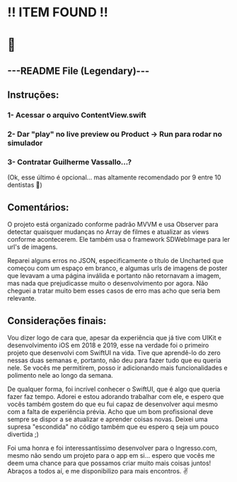 #     !! ITEM FOUND !!
#                📄
## ---README File (Legendary)---

##  Instruções:

### 1- Acessar o arquivo ContentView.swift
### 2- Dar "play" no live preview ou Product -> Run para rodar no simulador
### 3- Contratar Guilherme Vassallo...?
(Ok, esse último é opcional... mas altamente recomendado por 9 entre 10 dentistas 👀)

## Comentários:

O projeto está organizado conforme padrão MVVM e usa Observer para detectar quaisquer mudanças no Array de filmes e atualizar as views conforme acontecerem. Ele também usa o framework SDWebImage para ler url's de imagens.

Reparei alguns erros no JSON, especificamente o título de Uncharted que começou com um espaço em branco, e algumas urls de imagens de poster que levavam a uma página inválida e portanto não retornavam a imagem, mas nada que prejudicasse muito o desenvolvimento por agora. Não cheguei a tratar muito bem esses casos de erro mas acho que seria bem relevante.

## Considerações finais:

Vou dizer logo de cara que, apesar da experiência que já tive com UIKit e desenvolvimento iOS em 2018 e 2019, esse na verdade foi o primeiro projeto que desenvolvi com SwiftUI na vida. Tive que aprendê-lo do zero nessas duas semanas e, portanto, não deu para fazer tudo que eu queria nele. Se vocês me permitirem, posso ir adicionando mais funcionalidades e polimento nele ao longo da semana.

De qualquer forma, foi incrível conhecer o SwiftUI, que é algo que queria fazer faz tempo. Adorei e estou adorando trabalhar com ele, e espero que vocês também gostem do que eu fui capaz de desenvolver aqui mesmo com a falta de experiência prévia. Acho que um bom profissional deve sempre se dispor a se atualizar e aprender coisas novas. Deixei uma supresa "escondida" no código também que eu espero q seja um pouco divertida ;)

Foi uma honra e foi interessantíssimo desenvolver para o Ingresso.com, mesmo não sendo um projeto para o app em si... espero que vocês me deem uma chance para que possamos criar muito mais coisas juntos! Abraços a todos aí, e me disponibilizo para mais encontros. ✌️

